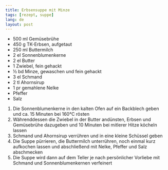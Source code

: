 ```yaml
---
title: Erbsensuppe mit Minze
tags: [rezept, suppe]
lang: de
layout: post
---
```

- 500 ml Gemüsebrühe
- 450 g TK-Erbsen, aufgetaut
- 250 ml Buttermilch
- 2 el Sonnenblumenkerne
- 2 el Butter
- 1 Zwiebel, fein gehackt
- ½ bd Minze, gewaschen und fein gehackt
- 3 el Schmand
- 2 tl Ahornsirup
- 1 pr gemahlene Nelke
- Pfeffer
- Salz

1. Die Sonnenblumenkerne in den kalten Ofen auf ein Backblech geben und ca. 15 Minuten bei 160°C rösten
2. Währenddessen die Zwiebel in der Butter andünsten, Erbsen und Gemüsebrühe dazugeben und 10 Minuten bei mitlerer Hitze köcheln lassen
3. Schmand und Ahornsirup verrühren und in eine kleine Schüssel geben
4. Die Suppe pürrieren, die Buttermilch unterrühren, noch einmal kurz aufkochen lassen und abschließend mit Nelke, Pfeffer und Salz abschmecken
5. Die Suppe wird dann auf dem Teller je nach persönlicher Vorliebe mit Schmand und Sonnenblumenkernen verfeinert
